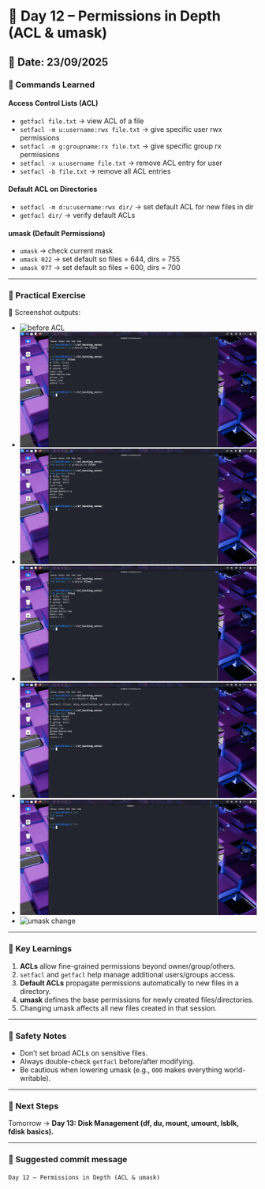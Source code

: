 # 🔐 Day 12 – Permissions in Depth (ACL & umask)

## 📅 Date: 23/09/2025

### 🔹 Commands Learned

#### Access Control Lists (ACL)
- `getfacl file.txt` → view ACL of a file  
- `setfacl -m u:username:rwx file.txt` → give specific user rwx permissions  
- `setfacl -m g:groupname:rx file.txt` → give specific group rx permissions  
- `setfacl -x u:username file.txt` → remove ACL entry for user  
- `setfacl -b file.txt` → remove all ACL entries  

#### Default ACL on Directories
- `setfacl -m d:u:username:rwx dir/` → set default ACL for new files in dir  
- `getfacl dir/` → verify default ACLs  

#### umask (Default Permissions)
- `umask` → check current mask  
- `umask 022` → set default so files = 644, dirs = 755  
- `umask 077` → set default so files = 600, dirs = 700  

---

### 🔹 Practical Exercise
📸 Screenshot outputs:
- ![before ACL](images/day12_before_acl.png)  
- ![after setfacl user](images/day12_setfacl_user.png)  
- ![after setfacl group](images/day12_setfacl_group.png)  
- ![remove ACL](images/day12_remove_acl.png)  
- ![default ACL](images/day12_default_acl.png)  
- ![umask check](images/day12_umask_check.png)  
- ![umask change](images/day12_umask_change.png)  

---

### 🔹 Key Learnings
1. **ACLs** allow fine-grained permissions beyond owner/group/others.  
2. `setfacl` and `getfacl` help manage additional users/groups access.  
3. **Default ACLs** propagate permissions automatically to new files in a directory.  
4. **umask** defines the base permissions for newly created files/directories.  
5. Changing umask affects all new files created in that session.  

---

### 🔹 Safety Notes
- Don’t set broad ACLs on sensitive files.  
- Always double-check `getfacl` before/after modifying.  
- Be cautious when lowering umask (e.g., `000` makes everything world-writable).  

---

### 🔹 Next Steps
Tomorrow → **Day 13: Disk Management (df, du, mount, umount, lsblk, fdisk basics).**

---

### 🔖 Suggested commit message
`Day 12 – Permissions in Depth (ACL & umask)`
